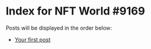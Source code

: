 # Index for NFT World #9169
Posts will be displayed in the order below:

- [Your first post](./001-first.md)

